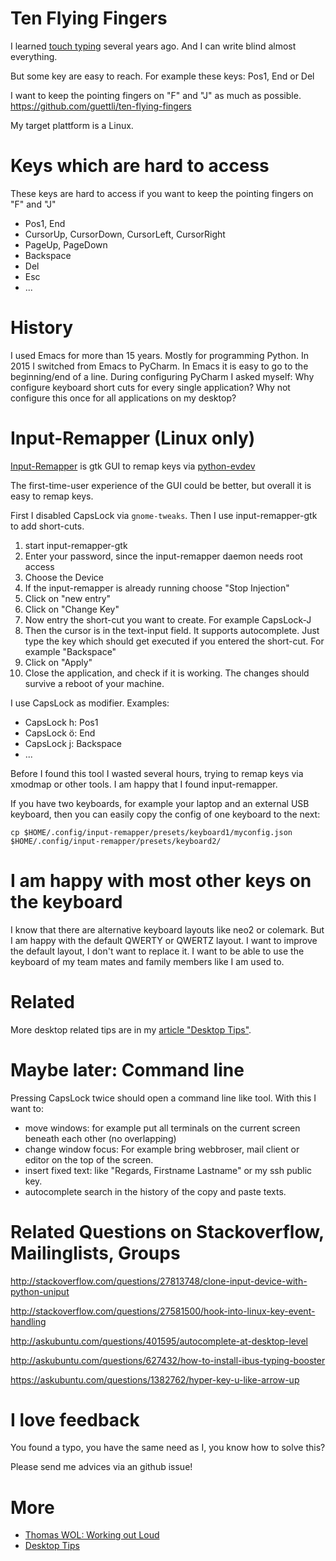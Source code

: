 # Ten Flying Fingers

I learned [touch typing](https://en.wikipedia.org/wiki/Touch_typing) several years ago. And I can write blind almost everything. 

But some key are easy to reach. For example these keys: Pos1, End or Del

I want to keep the pointing fingers on "F" and "J" as much as possible. https://github.com/guettli/ten-flying-fingers

My target plattform is a Linux.

# Keys which are hard to access

These keys are hard to access if you want to keep the pointing fingers on "F" and "J"

- Pos1, End
- CursorUp, CursorDown, CursorLeft, CursorRight
- PageUp, PageDown
- Backspace
- Del
- Esc
- ...

# History

I used Emacs for more than 15 years. Mostly for programming Python. In 2015 I switched from Emacs to PyCharm. In Emacs it is easy to go to the beginning/end of a line. During configuring PyCharm I asked myself: Why configure keyboard short cuts for every single application? Why not configure this once for all applications on my desktop? 

# Input-Remapper (Linux only)

[Input-Remapper](https://github.com/sezanzeb/input-remapper) is gtk GUI to remap keys via [python-evdev](https://python-evdev.readthedocs.io/en/latest/)

The first-time-user experience of the GUI could be better, but overall it is easy to remap keys.

First I disabled CapsLock via `gnome-tweaks`. Then I use input-remapper-gtk to add short-cuts.

1. start input-remapper-gtk
2. Enter your password, since the input-remapper daemon needs root access
3. Choose the Device
4. If the input-remapper is already running choose "Stop Injection"
5. Click on "new entry"
6. Click on "Change Key"
7. Now entry the short-cut you want to create. For example CapsLock-J
8. Then the cursor is in the text-input field. It supports autocomplete. Just type the key which should get executed if you entered the short-cut. For example "Backspace"
9. Click on "Apply"
10. Close the application, and check if it is working. The changes should survive a reboot of your machine.


I use CapsLock as modifier. Examples:

* CapsLock h: Pos1
* CapsLock ö: End
* CapsLock j: Backspace
* ...


Before I found this tool I wasted several hours, trying to remap keys via xmodmap or other tools. I am happy that I found input-remapper.

If you have two keyboards, for example your laptop and an external USB keyboard, then you can easily copy the config of one keyboard to the next:

```
cp $HOME/.config/input-remapper/presets/keyboard1/myconfig.json $HOME/.config/input-remapper/presets/keyboard2/
```

# I am happy with most other keys on the keyboard

I know that there are alternative keyboard layouts like neo2 or colemark. But I am happy with the default QWERTY or QWERTZ layout. 
I want to improve the default layout, I don't want to replace it. I want to be able to use the keyboard of my team mates and family members like I am used to.

# Related

More desktop related tips are in my [article "Desktop Tips"](https://github.com/guettli/desktop-tips-and-tricks).


# Maybe later: Command line

Pressing CapsLock twice should open a command line like tool. With this I want to:

  - move windows: for example put all terminals on the current screen beneath each other (no overlapping)
  - change window focus: For example bring webbroser, mail client or editor on the top of the screen.
  - insert fixed text: like "Regards, Firstname Lastname" or my ssh public key.
  - autocomplete search in the history of the copy and paste texts.


  
# Related Questions on Stackoverflow, Mailinglists, Groups

http://stackoverflow.com/questions/27813748/clone-input-device-with-python-uniput

http://stackoverflow.com/questions/27581500/hook-into-linux-key-event-handling

http://askubuntu.com/questions/401595/autocomplete-at-desktop-level

http://askubuntu.com/questions/627432/how-to-install-ibus-typing-booster

https://askubuntu.com/questions/1382762/hyper-key-u-like-arrow-up

# I love feedback

You found a typo, you have the same need as I, you know how to solve this?

Please send me advices via an github issue!



# More

* [Thomas WOL: Working out Loud](https://github.com/guettli/wol)
* [Desktop Tips](https://github.com/guettli/desktop-tips-and-tricks)

